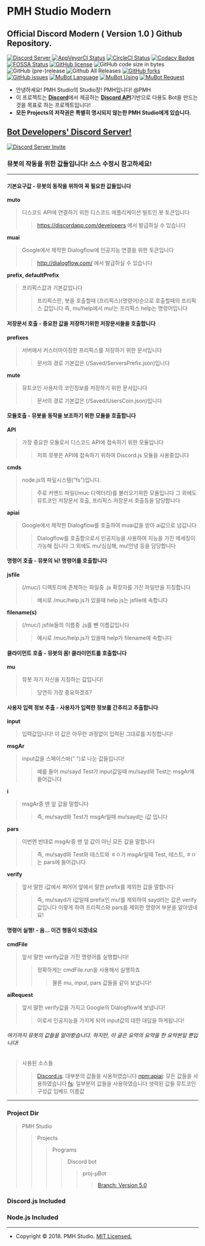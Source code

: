 PMH Studio Modern
================
Official Discord Modern ( Version 1.0 ) Github Repository.
--------------------------------------------------------------
[![Discord Server](https://discordapp.com/api/guilds/458629337264947221/widget.png?style=shield)](https://discord.io/Modern)
[![AppVeyorCI Status](https://ci.appveyor.com/api/projects/status/h79vw2fwy198c98d/branch/μBot-ver5?svg=true)](https://ci.appveyor.com/project/PMHStudio/discordmubot/branch/μBot-ver5)
[![CircleCI Status](https://img.shields.io/circleci/project/github/PMHStudio/DiscordMuBot.svg)](https://circleci.com/gh/PMHStudio/DiscordMuBot)
[![Codacy Badge](https://api.codacy.com/project/badge/Grade/6e6865679220427c8504e6ae63d1a0ad)](https://www.codacy.com/app/kok4575/DiscordMuBot?utm_source=github.com&amp;utm_medium=referral&amp;utm_content=PMHStudio/DiscordMuBot&amp;utm_campaign=Badge_Grade)
[![FOSSA Status](https://app.fossa.io/api/projects/git%2Bgithub.com%2FPMHStudio%2FDiscordMuBot.svg?type=shield)](https://app.fossa.io/projects/git%2Bgithub.com%2FPMHStudio%2FDiscordMuBot?ref=badge_shield)
[![GitHub license](https://img.shields.io/github/license/PMHStudio/DiscordMuBot.svg)](https://github.com/PMHStudio/DiscordMuBot/blob/%CE%BCBot-ver5/LICENSE)
![GitHub code size in bytes](https://img.shields.io/github/languages/code-size/PMHStudio/DiscordMuBot.svg)
![GitHub (pre-)release](https://img.shields.io/github/release/PMHStudio/DiscordMuBot/all.svg)
![Github All Releases](https://img.shields.io/github/downloads/PMHStudio/DiscordMuBot/total.svg)
[![GitHub forks](https://img.shields.io/github/forks/PMHStudio/DiscordMuBot.svg)](https://github.com/PMHStudio/DiscordMuBot/network)
[![GitHub issues](https://img.shields.io/github/issues/PMHStudio/DiscordMuBot.svg)](https://github.com/PMHStudio/DiscordMuBot/issues)
[![MuBot Language](https://img.shields.io/badge/language-javascript-yellow.svg)](https://www.javascript.com)
[![MuBot Using](https://img.shields.io/badge/using-node.js-green.svg)](https://nodejs.org)
[![MuBot Request](https://img.shields.io/badge/request-discord.js-blue.svg)](https://discord.js.org)


- 안녕하세요! PMH Studio의 Studio장! PMH입니다! @PMH
- 이 프로젝트는 [**Discord**](https://discordapp.com)에서 제공하는 [**Discord API**](https://discordapp.com/developers)기반으로 다용도 Bot을 만드는것을 목표로 하는 프로젝트입니다!
- **모든 Projects의 저작권은 특별히 명시되지 않는한 PMH Studio에게 있습니다.**

## [**Bot Developers' Discord Server!**](https://discord.gg/kEnspqB)
[![Discord Server Invite](https://discordapp.com/api/guilds/458629337264947221/widget.png?style=banner3)](https://discord.io/PMHStudioBots)

### 뮤봇의 작동을 위한 값들입니다! 소스 수정시 참고하세요!
-----------------------------------------------------------
#### 기본요구값 - 뮤봇의 동작을 위하여 **꼭** 필요한 값들입니다 
**muto**
> 디스코드 API에 연결하기 위한 디스코드 에플리케이션 빌트인 봇 토큰입니다
>> https://discordapp.com/developers 에서 발급하실 수 있습니다

**muai**
> Google에서 제작한 Dialogflow에 인공지능 연결을 위한 토큰입니다
>> http://dialogflow.com/ 에서 발급하실 수 있습니다

**prefix, defaultPrefix**
> 프리픽스값과 기본값입니다
>> 프리픽스란, 봇을 호출할때 (프리픽스)(명령어)순으로 호출할때의 프리픽스 값입니다
>> 즉, mu!help에서 mu!는 프리픽스 help는 명령어입니다

#### 저장문서 호출 - 중요한 값을 저장하기위한 저장문서들을 호출합니다
**prefixes**
> 서버에서 커스터마이징한 프리픽스를 저장하기 위한 문서입니다
>> 문서의 경로 기본값은 (/Saved/ServersPrefix.json)입니다

**mute**
> 뮤트코인 사용자의 코인정보를 저장하기 위한 문서입니다
>> 문서의 경로 기본값은 (/Saved/UsersCoin.json)입니다 

#### 모듈호출 - 뮤봇을 동작을 보조하기 위한 모듈을 호출합니다
**API**
> 가장 중요한 모듈로서 디스코드 API에 접속하기 위한 모듈입니다
>> 저희 뮤봇은 API에 접속하기 위하여 Discord.js 모듈을 사용중입니다

**cmds**
> node.js의 파일시스템("fs")입니다.
>> 주로 커멘드 파일(/muc 디렉터리)를  불러오기위한 모듈입니다
>> 그 외에도 뮤트코인 저장문서 호출, 프리픽스 저장문서 호출등을 담당합니다

**apiai**
> Google에서 제작한 Dialogflow를 호출하여 muai값을 받아 ai값으로 넘깁니다
>> Dialogflow를 호출함으로서 인공지능을 사용하여 지능을 가진 메세징이 가능해 집니다
>> 그 외에도 mu!심심해, mu!안녕 등을 담당합니다

#### 명령어 호출 - 뮤봇의 뇌! 명령어를 호출합니다
**jsfile**
> (/muc/) 디렉토리에 존제하는 파일중 .js 확장자를 가진 파일만을 지칭합니다
>> 예시로 /muc/help.js가 있을때 help.js는 jsfile에 속합니다

**filename(s)**
> (/muc/) jsfile들의 이름중 .js를 뺀 이름값입니다
>> 예시로 /muc/help.js가 있을때 help가 filename에 속합니다

#### 클라이먼트 호출 - 뮤봇의 몸! 클라이먼트를 호출합니다
**mu**
> 뮤봇 자기 자신을 지칭하는 값입니다!
>> 당연히 가장 중요하겠죠?

#### 사용자 입력 정보 추출 - 사용자가 입력한 정보를 간추리고 추출합니다
**input**
> 입력값입니다! 이 값은 아무런 과정없이 입력된 그대로를 지칭합니다!

**msgAr**
> input값을 스페이스바(" ")로 나눈 값들입니다!
>> 예를 들어 mu!sayd Test가 input값일때 mu!sayd와 Test는 msgAr에 들어갑니다

**i**
> msgAr중 맨 앞 값을 말합니다
>> 즉, mu!sayd와 Test가 msgAr일때 mu!sayd는 i값 입니다

**pars**
> 이번엔 반대로 msgAr중 맨 앞 값이 아닌 모든 값을 말합니다
>> 즉, mu!sayd와 Test와 테스트와 ㅎㅇ가 msgAr일때 Test, 테스트, ㅎㅇ는 pars에 들어갑니다

**verify**
> 앞서 말한 i값에서 쩌어어 앞에서 말한 prefix를 제외한 값을 말합니다
>> 즉, mu!sayd가 i값일때 prefix인 mu!를 제외하여 sayd라는 값은 verify값입니다
>> 이렇게 하여 프리픽스와 pars를 제외한 명령어 부분을 알아넸네요!

#### 명령어 실행! - 음... 이건 행동이 되겠네요
**cmdFile**
> 앞서 말한 verify값을 가진 명령어를 실행합니다!
>> 정확하게는 cmdFile.run을 사용해서 실행하죠
>>> 물론 mu, input, pars 값들을 같이 보냅니다!

**aiRequest**
> 앞서 말한 verify값을 가지고 Google의 Dialogflow에 보냅니다!
>> 이로서 인공지능을 가지게 되어 input값의 대한 대답을 하게됩니다!

###### 여기까지 뮤봇의 값들을 알아봤습니다. 하지만, 이 글은 요약의 요약을 한 요약본일 뿐입니다!
> 사용된 소스들
>> [Discord.js](https://discord.js.org/#/): 대부분의 값들을 사용하였습니다
>> [npm:apiai](https://www.npmjs.com/package/apiai): 모든 값들을 사용하였습니다
>> [fs](https://www.npmjs.com/package/fs): 일부분의 값들을 사용하였습니다
> 생략된 값들
>> 뮤트코인 구성값
>> 임베드 이름값

--------------------------------------------------------------------------------------

### Project Dir
> PMH Studio
>> Projects
>>> Programs
>>>> Discord bot
>>>>> proj-μBot
>>>>>> [Branch: Version 5.0](https://github.com/PMHStudio/DiscordMuBot/branches)

### Discord.js Included
### Node.js Included

-------------------------------------------------------------

- Copyright &copy; 2018. PMH Studio. [MIT Licensed.](https://github.com/PMHStudio/DiscordMuBot/blob/%CE%BCBot-ver5/LICENSE)
